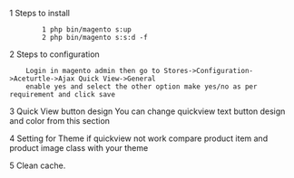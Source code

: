 
  1	Steps to install

			1 php bin/magento s:up
			2 php bin/magento s:s:d -f


  2	Steps to configuration

  		Login in magento admin then go to Stores->Configuration->Aceturtle->Ajax Quick View->General
		enable yes and select the other option make yes/no as per requirement and click save
		

  3	Quick View button design
		You can change quickview text button design and color from this section

  4	Setting for Theme
		if quickview not work compare product item and product image class with your theme
 	

  5	Clean cache.

